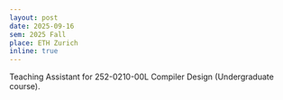 ```yaml
---
layout: post
date: 2025-09-16
sem: 2025 Fall
place: ETH Zurich
inline: true
---
```


Teaching Assistant for 252-0210-00L Compiler Design (Undergraduate course).